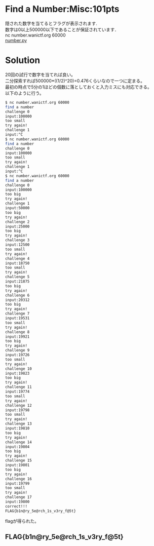 # Find a Number:Misc:101pts
隠された数字を当てるとフラグが表示されます.  
数字は0以上500000以下であることが保証されています．  
nc number.wanictf.org 60000  
[number.py](number.py)  

# Solution
20回の試行で数字を当てれば良い。  
二分探索すれば500000*((1/2)^20)=0.476くらいなので一つに定まる。  
最初の時点で5分の1ほどの個数に落としておくと入力ミスにも対応できる。  
以下のように行う。  
```bash
$ nc number.wanictf.org 60000
find a number
challenge 0
input:100000
too small
try again!
challenge 1
input:^C
$ nc number.wanictf.org 60000
find a number
challenge 0
input:100000
too small
try again!
challenge 1
input:^C
$ nc number.wanictf.org 60000
find a number
challenge 0
input:100000
too big
try again!
challenge 1
input:50000
too big
try again!
challenge 2
input:25000
too big
try again!
challenge 3
input:12500
too small
try again!
challenge 4
input:18750
too small
try again!
challenge 5
input:21875
too big
try again!
challenge 6
input:20312
too big
try again!
challenge 7
input:19531
too small
try again!
challenge 8
input:19921
too big
try again!
challenge 9
input:19726
too small
try again!
challenge 10
input:19823
too big
try again!
challenge 11
input:19774
too small
try again!
challenge 12
input:19798
too small
try again!
challenge 13
input:19810
too big
try again!
challenge 14
input:19804
too big
try again!
challenge 15
input:19801
too big
try again!
challenge 16
input:19799
too small
try again!
challenge 17
input:19800
correct!!!
FLAG{b1n@ry_5e@rch_1s_v3ry_f@5t}
```
flagが得られた。  

## FLAG{b1n@ry_5e@rch_1s_v3ry_f@5t}